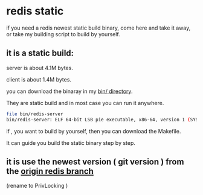 # redis static

if you need a redis newest static build binary, come here and take it away, or take my building script to build by yourself.

## it is a static build: 
server is about 4.1M bytes.

client is about 1.4M bytes.

you can download the binaray in my [bin/ directory](https://github.com/jjj123wetalk/redis-static/tree/main/bin).

They are static build and in most case you can run it anywhere.

```bash
file bin/redis-server
bin/redis-server: ELF 64-bit LSB pie executable, x86-64, version 1 (SYSV), dynamically linked, interpreter /lib/ld-musl-x86_64.so.1, BuildID[sha1]=79de6a5528846a9b4e6fde3bba23a2ff8709844d, stripped
```

if , you want to build by yourself, then you can download the Makefile.

It can guide you build the static binary step by step.

## it is use the newest version ( git version ) from the [origin redis branch](https://github.com/redis/redis)

(rename to PrivLocking )
